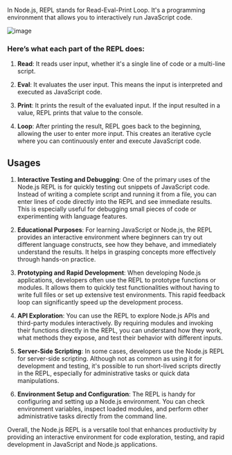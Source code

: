 In Node.js, REPL stands for Read-Eval-Print Loop. 
It's a programming environment that allows you to interactively run JavaScript code. 

![image](https://github.com/satyajitnayk/nodejs-concepts/assets/32722867/4414cd1a-2a6e-4f9f-91fb-8e2e69164da7)


### Here’s what each part of the REPL does:

1. **Read**: It reads user input, whether it's a single line of code or a multi-line script.

2. **Eval**: It evaluates the user input. This means the input is interpreted and executed as JavaScript code.

3. **Print**: It prints the result of the evaluated input. If the input resulted in a value, REPL prints that value to the console.

4. **Loop**: After printing the result, REPL goes back to the beginning, allowing the user to enter more input. This creates an iterative cycle where you can continuously enter and execute JavaScript code.


## Usages
1. **Interactive Testing and Debugging**: One of the primary uses of the Node.js REPL is for quickly testing out snippets of JavaScript code. Instead of writing a complete script and running it from a file, you can enter lines of code directly into the REPL and see immediate results. This is especially useful for debugging small pieces of code or experimenting with language features.

2. **Educational Purposes**: For learning JavaScript or Node.js, the REPL provides an interactive environment where beginners can try out different language constructs, see how they behave, and immediately understand the results. It helps in grasping concepts more effectively through hands-on practice.

3. **Prototyping and Rapid Development**: When developing Node.js applications, developers often use the REPL to prototype functions or modules. It allows them to quickly test functionalities without having to write full files or set up extensive test environments. This rapid feedback loop can significantly speed up the development process.

4. **API Exploration**: You can use the REPL to explore Node.js APIs and third-party modules interactively. By requiring modules and invoking their functions directly in the REPL, you can understand how they work, what methods they expose, and test their behavior with different inputs.

5. **Server-Side Scripting**: In some cases, developers use the Node.js REPL for server-side scripting. Although not as common as using it for development and testing, it's possible to run short-lived scripts directly in the REPL, especially for administrative tasks or quick data manipulations.

6. **Environment Setup and Configuration**: The REPL is handy for configuring and setting up a Node.js environment. You can check environment variables, inspect loaded modules, and perform other administrative tasks directly from the command line.

Overall, the Node.js REPL is a versatile tool that enhances productivity by providing an interactive environment for code exploration, testing, and rapid development in JavaScript and Node.js applications.
